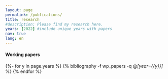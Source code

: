 ```yaml
---
layout: page
permalink: /publications/
title: research
#description: Please find my research here.
years: [2022] #include unique years with papers
nav: true
lang: en
---
```

<!-- _pages/publications.md -->
#### Working papers
<div class="publications">

{%- for y in page.years %}
  {% bibliography -f wp_papers -q @*[year={{y}}]* %}
{% endfor %}

</div>

